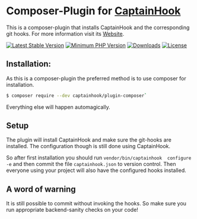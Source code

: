 # Composer-Plugin for [CaptainHook](https://github.com/captainhookphp/captainhook)

This is a composer-plugin that installs CaptainHook and the corresponding git hooks. For more information visit its [Website](https://github.com/captainhookphp/captainhook).

[![Latest Stable Version](https://poser.pugx.org/captainhook/plugin-composer/v/stable.svg?v=1)](https://packagist.org/packages/captainhook/plugin-composer)
[![Minimum PHP Version](https://img.shields.io/badge/php-%3E%3D%207.1-8892BF.svg)](https://php.net/)
[![Downloads](https://img.shields.io/packagist/dt/captainhook/plugin-composer.svg?v1)](https://packagist.org/packages/captainhook/plugin-composer)
[![License](https://poser.pugx.org/captainhook/plugin-composer/license.svg?v=1)](https://packagist.org/packages/captainhook/plugin-composer)

## Installation:

As this is a composer-plugin the preferred method is to use composer for installation.
 
```bash
$ composer require --dev captainhook/plugin-composer`
```

Everything else will happen automagically.

## Setup

The plugin will install CaptainHook and make sure the git-hooks are installed. The configuration though is still 
done using CaptainHook.

So after first installation you should run `vendor/bin/captainhook  configure -e` and then commit the file 
`captainhook.json` to version control. Then everyone using your project will also have the configured hooks installed.

## A word of warning

It is still possible to commit without invoking the hooks. 
So make sure you run appropriate backend-sanity checks on 
your code!
